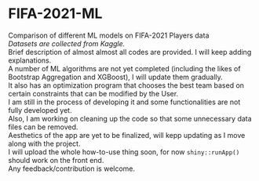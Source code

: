 # FIFA-2021-ML
Comparison of different ML models on FIFA-2021 Players data <br>
*Datasets are collected from Kaggle.* <br>
Brief description of almost almost all codes are provided. I will keep adding explanations. <br>
A number of ML algorithms are not yet completed (including the likes of Bootstrap Aggregation and XGBoost), I will update them gradually. <br>
It also has an optimization program that chooses the best team based on certain constraints that can be modified by the User.<br>
I am still in the process of developing it and some functionalities are not fully developed yet. <br>
Also, I am working on cleaning up the code so that some unnecessary data files can be removed. <br>
Aesthetics of the app are yet to be finalized, will kepp updating as I move along with the project. <br>
I will upload the whole how-to-use thing soon, for now `shiny::runApp()` should work on the front end. <br>
Any feedback/contribution is welcome.
